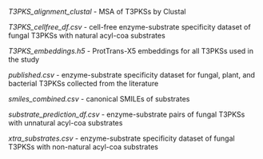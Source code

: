 *T3PKS_alignment_clustal* - MSA of T3PKSs by Clustal

*T3PKS_cellfree_df.csv* - cell-free enzyme-substrate specificity dataset of fungal T3PKSs with natural acyl-coa substrates

*T3PKS_embeddings.h5* - ProtTrans-X5 embeddings for all T3PKSs used in the study

*published.csv* - enzyme-substrate specificity dataset for fungal, plant, and bacterial T3PKSs collected from the literature

*smiles_combined.csv* - canonical SMILEs of substrates

*substrate_prediction_df.csv* - enzyme-substrate pairs of fungal T3PKSs with unnatural acyl-coa substrates

*xtra_substrates.csv* - enzyme-substrate specificity dataset of fungal T3PKSs with non-natural acyl-coa substrates
